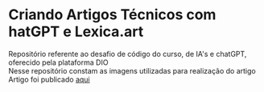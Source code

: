 # Criando Artigos Técnicos com hatGPT e Lexica.art
Repositório referente ao desafio de código do curso, de IA's e chatGPT, oferecido pela plataforma DIO
<br>
Nesse repositório constam as imagens utilizadas para realização do artigo
Artigo foi publicado <a href="https://web.dio.me/articles/mulheres-na-ti-desafios-conquistas-e-inspiracoes-no-mundo-digital?back=%2Farticles&page=1&order=oldest"> aqui</a>
